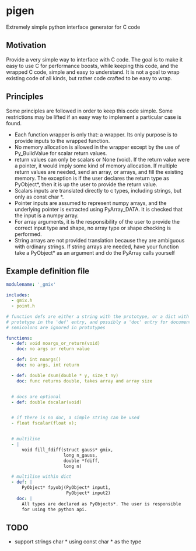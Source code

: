 # pigen
Extremely simple python interface generator for C code

Motivation
----------

Provide a very simple way to interface with C code.  The goal is to make it
easy to use C for performance boosts,  while keeping this code, and the wrapped
C code, simple and easy to understand.  It is not a goal to wrap existing code
of all kinds, but rather code crafted to be easy to wrap.

Principles
----------

Some principles are followed in order to keep this code simple.  Some
restrictions may be lifted if an easy way to implement a particular case is
found.

- Each function wrapper is only that: a wrapper.  Its only 
  purpose is to provide inputs to the wrapped function.
- No memory allocation is allowed in the wrapper except by the use
  of Py_BuildValue for scalar return values.
- return values can only be scalars or None (void).  If the
  return value were a pointer, it would imply some kind
  of memory allocation. If multiple return values are needed,
  send an array, or arrays, and fill the existing memory.
  The exception is if the
  user declares the return type as PyObject*, then it is
  up the user to provide the return value.
- Scalars inputs are translated directly to c types, including
  strings, but only as const char *.
- Pointer inputs are assumed to represent numpy arrays, and the
  underlying pointer is extracted using PyArray_DATA.  It is
  checked that the input is a numpy array.
- For array arguments, it is the responsibility of the user to provide the correct
  input type and shape, no array type or shape checking is performed.
- String arrays are not provided translation because they are ambiguous
  with ordinary strings.  If string arrays are needed, have your
  function take a PyObject* as an argument and do the PyArray
  calls yourself

Example definition file
-----------------------

```yaml
modulename: '_gmix'

includes:
  - gmix.h
  - point.h

# function defs are either a string with the prototype, or a dict with the
# prototype in the 'def' entry, and possibly a 'doc' entry for documentation.
# semicolons are ignored in prototypes

functions:
  - def: void noargs_or_return(void)
    doc: no args or return value

  - def: int noargs()
    doc: no args, int return

  - def: double dsum(double * y, size_t ny)
    doc: func returns double, takes array and array size


  # docs are optional
  - def: double dscalar(void)


  # if there is no doc, a simple string can be used
  - float fscalar(float x);


  # multiline
  - |
      void fill_fdiff(struct gauss* gmix,
                      long n_gauss,
                      double *fdiff,
                      long n)

  # multiline within dict
  - def: |
      PyObject* fpyobj(PyObject* input1,
                       PyObject* input2)
    doc: |
      All types are declared as PyObjects*. The user is responsible
      for using the python api.
```
TODO
-------
- support strings char * using const char * as the type
